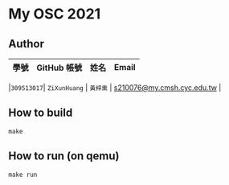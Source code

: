 # My OSC 2021

## Author

| 學號 | GitHub 帳號 | 姓名 | Email |
| --- | ----------- | --- | --- |

|`309513017`| `ZiXunHuang` | `黃梓熏` | s210076@my.cmsh.cyc.edu.tw |

## How to build

```
make
```

## How to run (on qemu)

```
make run
```